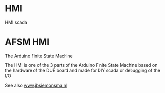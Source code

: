 # HMI
HMI scada
# AFSM HMI
The Arduino Finite State Machine

The HMI is one of the 3 parts of the Arduino Finite State Machine
based on the hardware of the DUE board and made for DIY scada or debugging
of the I/O

See also www.jbsiemonsma.nl

